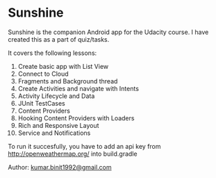 Sunshine
========

Sunshine is the companion Android app for the Udacity course. I have created this as a part of quiz/tasks.

It covers the following lessons:

1.  Create basic app with List View
2.  Connect to Cloud
3.  Fragments and Background thread  
4.  Create Activities and navigate with Intents 
5.  Activity Lifecycle and Data
6.  JUnit TestCases 
7.  Content Providers
8.  Hooking Content Providers with Loaders 
9.  Rich and Responsive Layout
10.  Service and Notifications





To run it succesfully, you have to add an api key from http://openweathermap.org/ into build.gradle

Author: kumar.binit1992@gmail.com
